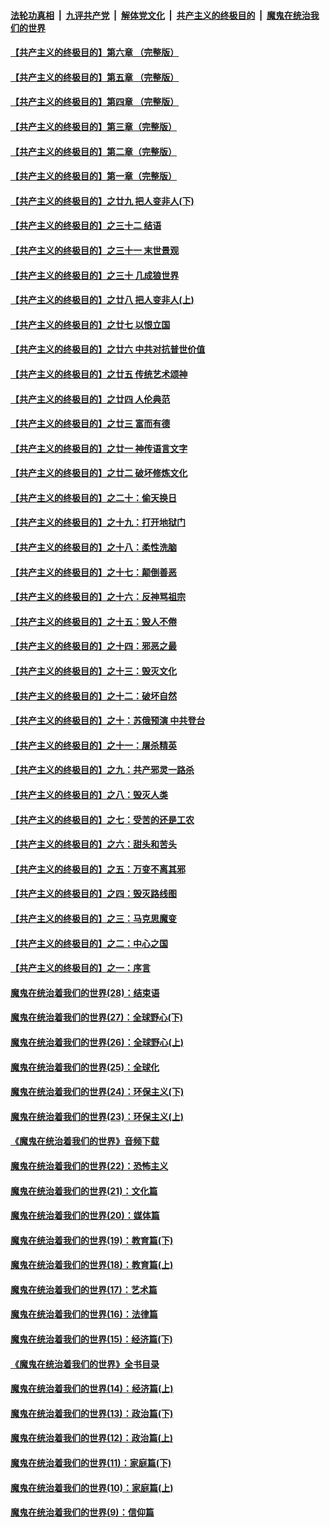 ####  [法轮功真相](../../../../basic/blob/master/README.md?t=01120452) &nbsp;|&nbsp; [九评共产党](../../../../9ping.md/blob/master/README.md?t=01120452) &nbsp;|&nbsp; [解体党文化](../../../../jtdwh.md/blob/master/README.md?t=01120452)  &nbsp;|&nbsp; [共产主义的终极目的](../../../../gczydzjmd.md/blob/master/README.md?t=01120452) &nbsp;|&nbsp; [魔鬼在统治我们的世界](../../../../mgztzwmdsj.md/blob/master/README.md?t=01120452) 

#### [【共产主义的终极目的】第六章 （完整版）](../pages/nsc422/n11428913.md?t=01120452) 

#### [【共产主义的终极目的】第五章 （完整版）](../pages/nsc422/n11428912.md?t=01120452) 

#### [【共产主义的终极目的】第四章 （完整版）](../pages/nsc422/n11428907.md?t=01120452) 

#### [【共产主义的终极目的】第三章（完整版）](../pages/nsc422/n11428848.md?t=01120452) 

#### [【共产主义的终极目的】第二章（完整版）](../pages/nsc422/n11428831.md?t=01120452) 

#### [【共产主义的终极目的】第一章（完整版）](../pages/nsc422/n11417651.md?t=01120452) 

#### [【共产主义的终极目的】之廿九 把人变非人(下)](../pages/nsc422/n11344140.md?t=01120452) 

#### [【共产主义的终极目的】之三十二 结语](../pages/nsc422/n11360535.md?t=01120452) 

#### [【共产主义的终极目的】之三十一 末世景观](../pages/nsc422/n11351129.md?t=01120452) 

#### [【共产主义的终极目的】之三十 几成狼世界](../pages/nsc422/n11348280.md?t=01120452) 

#### [【共产主义的终极目的】之廿八 把人变非人(上)](../pages/nsc422/n11340492.md?t=01120452) 

#### [【共产主义的终极目的】之廿七 以恨立国](../pages/nsc422/n11336944.md?t=01120452) 

#### [【共产主义的终极目的】之廿六 中共对抗普世价值](../pages/nsc422/n11324785.md?t=01120452) 

#### [【共产主义的终极目的】之廿五 传统艺术颂神](../pages/nsc422/n11296396.md?t=01120452) 

#### [【共产主义的终极目的】之廿四 人伦典范](../pages/nsc422/n11296397.md?t=01120452) 

#### [【共产主义的终极目的】之廿三 富而有德](../pages/nsc422/n11283598.md?t=01120452) 

#### [【共产主义的终极目的】之廿一 神传语言文字](../pages/nsc422/n11263265.md?t=01120452) 

#### [【共产主义的终极目的】之廿二 破坏修炼文化](../pages/nsc422/n11245728.md?t=01120452) 

#### [【共产主义的终极目的】之二十：偷天换日](../pages/nsc422/n11238846.md?t=01120452) 

#### [【共产主义的终极目的】之十九：打开地狱门](../pages/nsc422/n11206376.md?t=01120452) 

#### [【共产主义的终极目的】之十八：柔性洗脑](../pages/nsc422/n11199994.md?t=01120452) 

#### [【共产主义的终极目的】之十七：颠倒善恶](../pages/nsc422/n11179782.md?t=01120452) 

#### [【共产主义的终极目的】之十六：反神骂祖宗](../pages/nsc422/n11166798.md?t=01120452) 

#### [【共产主义的终极目的】之十五：毁人不倦](../pages/nsc422/n11166792.md?t=01120452) 

#### [【共产主义的终极目的】之十四：邪恶之最](../pages/nsc422/n11150249.md?t=01120452) 

#### [【共产主义的终极目的】之十三：毁灭文化](../pages/nsc422/n11135227.md?t=01120452) 

#### [【共产主义的终极目的】之十二：破坏自然](../pages/nsc422/n11135214.md?t=01120452) 

#### [【共产主义的终极目的】之十：苏俄预演 中共登台](../pages/nsc422/n11118424.md?t=01120452) 

#### [【共产主义的终极目的】之十一：屠杀精英](../pages/nsc422/n11118442.md?t=01120452) 

#### [【共产主义的终极目的】之九：共产邪灵一路杀](../pages/nsc422/n11114139.md?t=01120452) 

#### [【共产主义的终极目的】之八：毁灭人类](../pages/nsc422/n11108503.md?t=01120452) 

#### [【共产主义的终极目的】之七：受苦的还是工农](../pages/nsc422/n11101809.md?t=01120452) 

#### [【共产主义的终极目的】之六：甜头和苦头](../pages/nsc422/n11096971.md?t=01120452) 

#### [【共产主义的终极目的】之五：万变不离其邪](../pages/nsc422/n11091285.md?t=01120452) 

#### [【共产主义的终极目的】之四：毁灭路线图](../pages/nsc422/n11086284.md?t=01120452) 

#### [【共产主义的终极目的】之三：马克思魔变](../pages/nsc422/n11061941.md?t=01120452) 

#### [【共产主义的终极目的】之二：中心之国](../pages/nsc422/n11047728.md?t=01120452) 

#### [【共产主义的终极目的】之一：序言](../pages/nsc422/n11086077.md?t=01120452) 

#### [魔鬼在统治着我们的世界(28)：结束语](../pages/nsc422/n10936246.md?t=01120452) 

#### [魔鬼在统治着我们的世界(27)：全球野心(下)](../pages/nsc422/n10928319.md?t=01120452) 

#### [魔鬼在统治着我们的世界(26)：全球野心(上)](../pages/nsc422/n10900318.md?t=01120452) 

#### [魔鬼在统治着我们的世界(25)：全球化](../pages/nsc422/n10788205.md?t=01120452) 

#### [魔鬼在统治着我们的世界(24)：环保主义(下)](../pages/nsc422/n10695307.md?t=01120452) 

#### [魔鬼在统治着我们的世界(23)：环保主义(上)](../pages/nsc422/n10688613.md?t=01120452) 

#### [《魔鬼在统治着我们的世界》音频下载](../pages/nsc422/n10635553.md?t=01120452) 

#### [魔鬼在统治着我们的世界(22)：恐怖主义](../pages/nsc422/n10614727.md?t=01120452) 

#### [魔鬼在统治着我们的世界(21)：文化篇](../pages/nsc422/n10597706.md?t=01120452) 

#### [魔鬼在统治着我们的世界(20)：媒体篇](../pages/nsc422/n10586579.md?t=01120452) 

#### [魔鬼在统治着我们的世界(19)：教育篇(下)](../pages/nsc422/n10564808.md?t=01120452) 

#### [魔鬼在统治着我们的世界(18)：教育篇(上)](../pages/nsc422/n10526970.md?t=01120452) 

#### [魔鬼在统治着我们的世界(17)：艺术篇](../pages/nsc422/n10499093.md?t=01120452) 

#### [魔鬼在统治着我们的世界(16)：法律篇](../pages/nsc422/n10485969.md?t=01120452) 

#### [魔鬼在统治着我们的世界(15)：经济篇(下)](../pages/nsc422/n10469975.md?t=01120452) 

#### [《魔鬼在统治着我们的世界》全书目录](../pages/nsc422/n10464261.md?t=01120452) 

#### [魔鬼在统治着我们的世界(14)：经济篇(上)](../pages/nsc422/n10457370.md?t=01120452) 

#### [魔鬼在统治着我们的世界(13)：政治篇(下)](../pages/nsc422/n10448270.md?t=01120452) 

#### [魔鬼在统治着我们的世界(12)：政治篇(上)](../pages/nsc422/n10444576.md?t=01120452) 

#### [魔鬼在统治着我们的世界(11)：家庭篇(下)](../pages/nsc422/n10440961.md?t=01120452) 

#### [魔鬼在统治着我们的世界(10)：家庭篇(上)](../pages/nsc422/n10435448.md?t=01120452) 

#### [魔鬼在统治着我们的世界(9)：信仰篇](../pages/nsc422/n10432159.md?t=01120452) 

